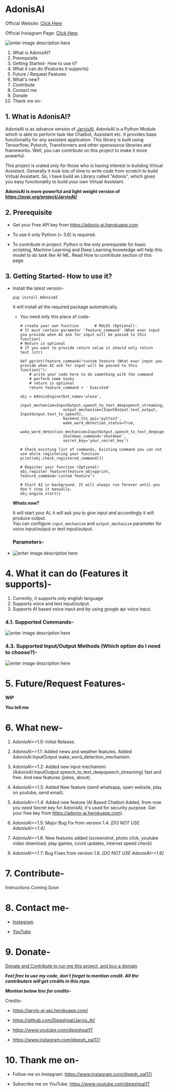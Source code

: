 
# AdonisAI  
  
Official Website: [Click Here](https://adonis-ai.herokuapp.com) 

Official Instagram Page: [Click Here](https://www.instagram.com/_jarvisai_)
  
![enter image description here](https://source.unsplash.com/1600x900/?robots)  
  
1. What is AdonisAI?  
2. Prerequisite  
3. Getting Started- How to use it?  
4. What it can do (Features it supports)  
5. Future / Request Features  
6. What's new?   
7. Contribute  
8. Contact me  
9. Donate  
10. Thank me on-  
  
  
## 1. What is AdonisAI?  
  
AdonisAI is as advance version of [JarvisAI](https://pypi.org/project/JarvisAI/). AdonisAI is a Python Module which is able to perform task like Chatbot, Assistant etc. It provides base functionality for any assistant application. This library is built using Tensorflow, Pytorch, Transformers and other opensource libraries and frameworks. Well, you can contribute on this project to make it more powerful.  
  
This project is crated only for those who is having interest in building Virtual Assistant. Generally it took lots of time to write code from scratch to build Virtual Assistant. So, I have build an Library called "Adonis", which gives you easy functionality to build your own Virtual Assistant.  
  
**AdonisAI is more powerful and light weight version of https://pypi.org/project/JarvisAI/**  
  
## 2.  Prerequisite  
  
- Get your Free API key from https://adonis-ai.herokuapp.com  
  
- To use it only Python (> 3.6) is required.  
  
- To contribute in project: Python is the only prerequisite for basic scripting, Machine Learning and Deep Learning knowledge will help this model to do task like AI-ML. Read How to contribute section of this page.  
  
## 3.  Getting Started- How to use it?  
  
- Install the latest version-  
  
    `pip install AdonisAI`  
  
  It will install all the required package automatically.  
  
  - You need only this piece of code-  
      ```  
     # create your own function       # RULES (Optional)-  
     # It must contain parameter 'feature_command' (What ever input you provide when AI ask for input will be passed to this function) 
     # Return is optional
      # If you want to provide return value it should only return text (str)       
	
    def pprint(feature_command="custom feature (What ever input you provide when AI ask for input will be passed to this function)"):    
          # write your code here to do something with the command    
          # perform some tasks   
          # return is optional    
          return feature_command + ' Executed'    
       
      obj = AdonisEngine(bot_name='alexa',    
                         input_mechanism=InputOutput.speech_to_text_deepspeech_streaming,    
                         output_mechanism=[InputOutput.text_output, InputOutput.text_to_speech],    
                         backend_tts_api='pyttsx3',    
                         wake_word_detection_status=True,    
                         wake_word_detection_mechanism=InputOutput.speech_to_text_deepspeech_streaming,    
                         shutdown_command='shutdown',  
                         secret_key='your_secret_key')   
                           
      # Check existing list of commands, Existing command you can not use while registering your function  
     print(obj.check_registered_command())     
     
      # Register your function (Optional)  
     obj.register_feature(feature_obj=pprint, feature_command='custom feature')     
     
      # Start AI in background. It will always run forever until you don't stop it manually.  
     obj.engine_start() 
     ```  
  **Whats now?**  
  
  It will start your AI, it will ask you to give input and accordingly it will produce output.  
      You can configure `input_mechanism` and `output_mechanism` parameter for voice input/output or text input/output.  
  
     ### Parameters-  
- 
  ![enter image description here](https://i.imgur.com/rliCjBE.png)  
    
    
# 4.  What it can do (Features it supports)-  
  
1. Currently, it supports only english language  
2. Supports voice and text input/output.  
3. Supports AI based voice input and by using google api voice input.  
  
  
 ### 4.1. Supported Commands-  
 ![enter image description here](https://i.postimg.cc/9M66tfwP/raycast-untitled-9.png)   

 ### 4.3. Supported Input/Output Methods (Which option do I need to choose?)-  
   
 ![enter image description here](https://i.ibb.co/sCDWW7K/raycast-untitled-5.png)  
  
# 5. Future/Request Features-  
  
**WIP**  
  
**You tell me**  
  
# 6. What new-  
  
1. AdonisAI==1.0: Initial Release.  
  
2. AdonisAI==1.1: Added news and weather features. Added AdonisAI.InputOutput.wake_word_detection_mechanism.  
  
3. AdonisAI==1.2: Added new input mechanism (AdonisAI.InputOutput.speech_to_text_deepspeech_streaming) fast and free. And new features (jokes, about).  
  
4. AdonisAI==1.3: Added New feature (send whatsapp, open website, play on youtube, send email).  
  
5. AdonisAI==1.4: Added new feature (AI Based Chatbot Added, from now you need Secret key for AdonisAI, it's used for security purpose. Get your free key from https://adonis-ai.herokuapp.com).  
  
6. AdonisAI==1.5: Major Bug Fix from version 1.4. *[DO NOT USE AdonisAI==1.4]*  
  
7. AdonisAI==1.6: New features added (screenshot, photo click, youtube video download, play games, covid updates, internet speed check)

8. AdonisAI==1.7: Bug Fixes from version 1.6. *[DO NOT USE AdonisAI==1.6]*
  
# 7. Contribute-  
  
Instructions Coming Soon  
  
# 8. Contact me-  
  
- [Instagram](https://www.instagram.com/dipesh_pal17)

- [YouTube](https://www.youtube.com/dipeshpal17)
  
  
# 9. Donate-  
  
[Donate and Contribute to run me this project, and buy a domain](https://www.buymeacoffee.com/dipeshpal)
  
**_Feel free to use my code, don't forget to mention credit. All the contributors will get credits in this repo._**  
  
**_Mention below line for credits-_**   
  
Credits-  
  
- https://jarvis-ai-api.herokuapp.com/  
  
- https://github.com/Dipeshpal/Jarvis_AI/  
  
- https://www.youtube.com/dipeshpal17  
  
- https://www.instagram.com/dipesh_pal17/  
  
  
# 10. Thank me on-  
  
- Follow me on Instagram: https://www.instagram.com/dipesh_pal17/  
  
- Subscribe me on YouTube: https://www.youtube.com/dipeshpal17
